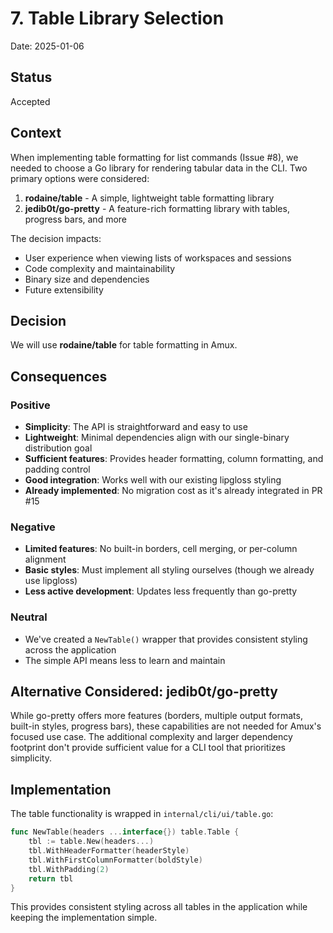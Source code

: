 # 7. Table Library Selection

Date: 2025-01-06

## Status

Accepted

## Context

When implementing table formatting for list commands (Issue #8), we needed to choose a Go library for rendering tabular data in the CLI. Two primary options were considered:

1. **rodaine/table** - A simple, lightweight table formatting library
2. **jedib0t/go-pretty** - A feature-rich formatting library with tables, progress bars, and more

The decision impacts:
- User experience when viewing lists of workspaces and sessions
- Code complexity and maintainability
- Binary size and dependencies
- Future extensibility

## Decision

We will use **rodaine/table** for table formatting in Amux.

## Consequences

### Positive

- **Simplicity**: The API is straightforward and easy to use
- **Lightweight**: Minimal dependencies align with our single-binary distribution goal
- **Sufficient features**: Provides header formatting, column formatting, and padding control
- **Good integration**: Works well with our existing lipgloss styling
- **Already implemented**: No migration cost as it's already integrated in PR #15

### Negative

- **Limited features**: No built-in borders, cell merging, or per-column alignment
- **Basic styles**: Must implement all styling ourselves (though we already use lipgloss)
- **Less active development**: Updates less frequently than go-pretty

### Neutral

- We've created a `NewTable()` wrapper that provides consistent styling across the application
- The simple API means less to learn and maintain

## Alternative Considered: jedib0t/go-pretty

While go-pretty offers more features (borders, multiple output formats, built-in styles, progress bars), these capabilities are not needed for Amux's focused use case. The additional complexity and larger dependency footprint don't provide sufficient value for a CLI tool that prioritizes simplicity.

## Implementation

The table functionality is wrapped in `internal/cli/ui/table.go`:

```go
func NewTable(headers ...interface{}) table.Table {
    tbl := table.New(headers...)
    tbl.WithHeaderFormatter(headerStyle)
    tbl.WithFirstColumnFormatter(boldStyle)
    tbl.WithPadding(2)
    return tbl
}
```

This provides consistent styling across all tables in the application while keeping the implementation simple.